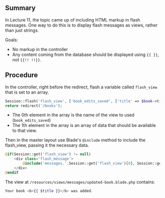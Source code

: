 ## Summary
In Lecture 11, the topic came up of including HTML markup in flash messages. One way to do this is to display flash messages as views, rather than just strings.

Goals:
+ No markup in the controller
+ Any content coming from the database should be displayed using `{{ }}`, not `{{!! !!}}`.

## Procedure
In the controller, right before the redirect, flash a variable called `flash_view` that is set to an array.

```php
Session::flash('flash_view', ['book_edits_saved', ['title' => $book->title]]);
return redirect('/books');
```

+ The 0th element in the array is the name of the view to used (`book_edits_saved`)
+ The 1th element in the array is an array of data that should be available to that view.

Then in the master layout use Blade's `@include` method to include the flash_view, passing it the necessary data.
```php
@if(Session::get('flash_view') != null)
    <div class='flash_message'>
        @include('messages.'.Session::get('flash_view')[0], Session::get('flash_view')[1])
    </div>
@endif
```

The view at `/resources/views/messages/updated-book.blade.php` contains:

```php
Your book <b>{{ $title }}</b> was added.
```
